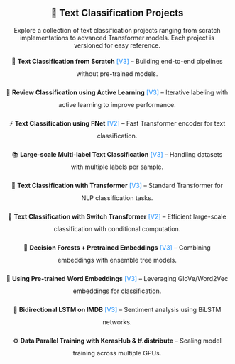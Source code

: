 <h2 align="center">📂 Text Classification Projects</h2>

<p align="center">
  Explore a collection of text classification projects ranging from scratch implementations to advanced Transformer models. Each project is versioned for easy reference.  
</p>

<div align="center" style="line-height: 2.0;">

📝 <b>Text Classification from Scratch</b> <span style="color: #1E90FF;">[V3]</span> – Building end-to-end pipelines without pre-trained models.  

📄 <b>Review Classification using Active Learning</b> <span style="color: #1E90FF;">[V3]</span> – Iterative labeling with active learning to improve performance.  

⚡ <b>Text Classification using FNet</b> <span style="color: #1E90FF;">[V2]</span> – Fast Transformer encoder for text classification.  

📚 <b>Large-scale Multi-label Text Classification</b> <span style="color: #1E90FF;">[V3]</span> – Handling datasets with multiple labels per sample.  

🔧 <b>Text Classification with Transformer</b> <span style="color: #1E90FF;">[V3]</span> – Standard Transformer for NLP classification tasks.  

🚀 <b>Text Classification with Switch Transformer</b> <span style="color: #1E90FF;">[V2]</span> – Efficient large-scale classification with conditional computation.  

🌲 <b>Decision Forests + Pretrained Embeddings</b> <span style="color: #1E90FF;">[V3]</span> – Combining embeddings with ensemble tree models.  

🎯 <b>Using Pre-trained Word Embeddings</b> <span style="color: #1E90FF;">[V3]</span> – Leveraging GloVe/Word2Vec embeddings for classification.  

🔄 <b>Bidirectional LSTM on IMDB</b> <span style="color: #1E90FF;">[V3]</span> – Sentiment analysis using BiLSTM networks.  

⚙️ <b>Data Parallel Training with KerasHub & tf.distribute</b> – Scaling model training across multiple GPUs.  

</div>
